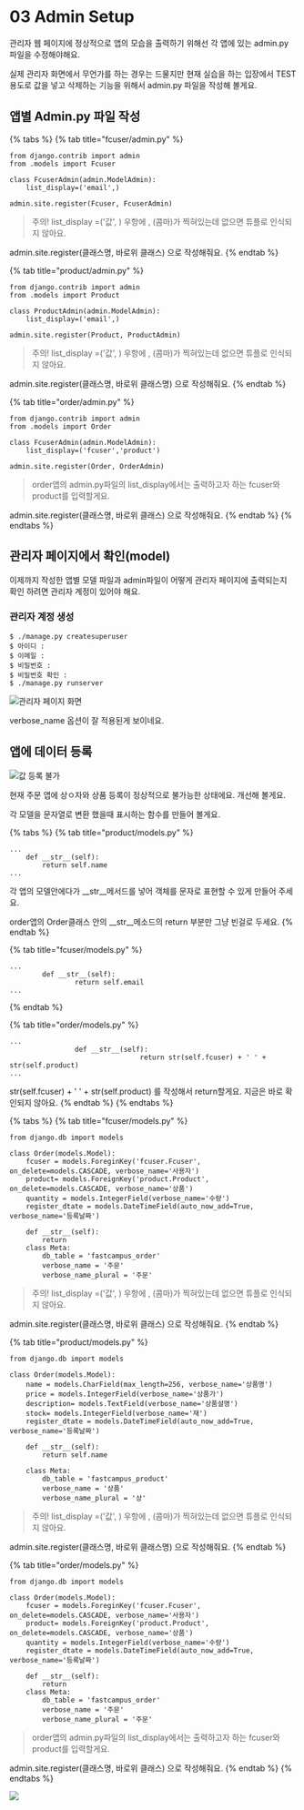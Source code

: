 # 03 Admin Setup

관리자 웹 페이지에 정상적으로 앱의 모습을 출력하기 위해선 각 앱에 있는 admin.py 파일을 수정해야해요. 

실제 관리자 화면에서 무언가를 하는 경우는 드물지만 현재 실습을 하는 입장에서 TEST용도로 값을 넣고 삭제하는 기능을 위해서 admin.py 파일을 작성해 볼게요. 

## 앱별 Admin.py 파일 작성 

{% tabs %}
{% tab title="fcuser/admin.py" %}
```text
from django.contrib import admin 
from .models import Fcuser 

class FcuserAdmin(admin.ModelAdmin):
    list_display=('email',)
    
admin.site.register(Fcuser, FcuserAdmin)
```

> 주의! list\_display =\('값', \)  우항에 , \(콤마\)가 찍혀있는데 없으면 튜플로 인식되지 않아요.

admin.site.register\(클래스명, 바로위 클래스\) 으로 작성해줘요. 
{% endtab %}

{% tab title="product/admin.py" %}


```text
from django.contrib import admin 
from .models import Product 

class ProductAdmin(admin.ModelAdmin):
    list_display=('email',)
    
admin.site.register(Product, ProductAdmin)
```

> 주의! list\_display =\('값', \)  우항에 , \(콤마\)가 찍혀있는데 없으면 튜플로 인식되지 않아요.

admin.site.register\(클래스명, 바로위 클래스명\) 으로 작성해줘요.
{% endtab %}

{% tab title="order/admin.py" %}


```text
from django.contrib import admin 
from .models import Order 

class FcuserAdmin(admin.ModelAdmin):
    list_display=('fcuser','product')
    
admin.site.register(Order, OrderAdmin)
```

> order앱의 admin.py파일의 list\_display에서는 출력하고자 하는 fcuser와 product를 입력할게요.

admin.site.register\(클래스명,  바로위 클래스\) 으로 작성해줘요.
{% endtab %}
{% endtabs %}

## 관리자 페이지에서 확인\(model\)

이제까지 작성한 앱별 모델 파일과 admin파일이 어떻게 관리자 페이지에 출력되는지 확인 하려면 관리자 계정이 있어야 해요. 

### 관리자 계정 생성 

```text
$ ./manage.py createsuperuser
$ 아이디 : 
$ 이메일 : 
$ 비밀번호 : 
$ 비밀번호 확인 : 
$ ./manage.py runserver
```

![&#xAD00;&#xB9AC;&#xC790; &#xD398;&#xC774;&#xC9C0; &#xD654;&#xBA74;](../.gitbook/assets/image%20%28333%29.png)

verbose\_name 옵션이 잘 적용된게 보이네요. 



## 앱에 데이터 등록 

![&#xAC12; &#xB4F1;&#xB85D; &#xBD88;&#xAC00; ](../.gitbook/assets/image%20%28334%29.png)

현재 주문 앱에 상ㅇ자와 상품 등록이 정상적으로 불가능한 상태에요. 개선해 볼게요. 

각 모델을 문자열로 변환 했을때 표시하는 함수를  만들어 볼게요. 



{% tabs %}
{% tab title="product/models.py" %}
```text
...
    def __str__(self):
        return self.name
...
```

각 앱의 모델안에다가 \_\_str\_\_메서드를 넣어 객체를 문자로 표현할 수 있게 만들어 주세요. 

order앱의 Order클래스 안의 \_\_str\_\_메소드의 return 부분만 그냥 빈걸로 두세요.
{% endtab %}

{% tab title="fcuser/models.py" %}
```
...
        def __str__(self):
                return self.email
...
```
{% endtab %}

{% tab title="order/models.py" %}
```
...
                def __str__(self):
                                return str(self.fcuser) + ' ' + str(self.product)
...
```

str\(self.fcuser\) + ' ' + str\(self.product\) 를 작성해서 return할게요. 지금은 바로 확인되지 않아요.
{% endtab %}
{% endtabs %}

{% tabs %}
{% tab title="fcuser/models.py" %}
```text
from django.db import models

class Order(models.Model):
    fcuser = models.ForeginKey('fcuser.Fcuser', on_delete=models.CASCADE, verbose_name='사용자')
    product= models.ForeignKey('product.Product', on_delete=models.CASCADE, verbose_name='상품')
    quantity = models.IntegerField(verbose_name='수량')
    register_dtate = models.DateTimeField(auto_now_add=True, verbose_name='등록날짜')
    
    def __str__(self):
        return 
    class Meta:
        db_table = 'fastcampus_order'
        verbose_name = '주문'
        verbose_name_plural = '주문'
```

> 주의! list\_display =\('값', \)  우항에 , \(콤마\)가 찍혀있는데 없으면 튜플로 인식되지 않아요.

admin.site.register\(클래스명, 바로위 클래스\) 으로 작성해줘요. 
{% endtab %}

{% tab title="product/models.py" %}


```text
from django.db import models

class Order(models.Model):
    name = models.CharField(max_length=256, verbose_name='상품명')
    price = models.IntegerField(verbose_name='상품가')
    description= models.TextField(verbose_name='상품설명')
    stock= models.IntegerField(verbose_name='재')
    register_dtate = models.DateTimeField(auto_now_add=True, verbose_name='등록날짜')
    
    def __str__(self):
        return self.name
        
    class Meta:
        db_table = 'fastcampus_product'
        verbose_name = '상품'
        verbose_name_plural = '상'
```

> 주의! list\_display =\('값', \)  우항에 , \(콤마\)가 찍혀있는데 없으면 튜플로 인식되지 않아요.

admin.site.register\(클래스명, 바로위 클래스명\) 으로 작성해줘요.
{% endtab %}

{% tab title="order/models.py" %}
```text
from django.db import models

class Order(models.Model):
    fcuser = models.ForeginKey('fcuser.Fcuser', on_delete=models.CASCADE, verbose_name='사용자')
    product= models.ForeignKey('product.Product', on_delete=models.CASCADE, verbose_name='상품')
    quantity = models.IntegerField(verbose_name='수량')
    register_dtate = models.DateTimeField(auto_now_add=True, verbose_name='등록날짜')
    
    def __str__(self):
        return 
    class Meta:
        db_table = 'fastcampus_order'
        verbose_name = '주문'
        verbose_name_plural = '주문'
```

> order앱의 admin.py파일의 list\_display에서는 출력하고자 하는 fcuser와 product를 입력할게요.

admin.site.register\(클래스명,  바로위 클래스\) 으로 작성해줘요.
{% endtab %}
{% endtabs %}

![](../.gitbook/assets/image%20%28335%29.png)



